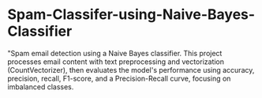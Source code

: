 # Spam-Classifer-using-Naive-Bayes-Classifier
"Spam email detection using a Naive Bayes classifier. This project processes email content with text preprocessing and vectorization (CountVectorizer), then evaluates the model's performance using accuracy, precision, recall, F1-score, and a Precision-Recall curve, focusing on imbalanced classes.
